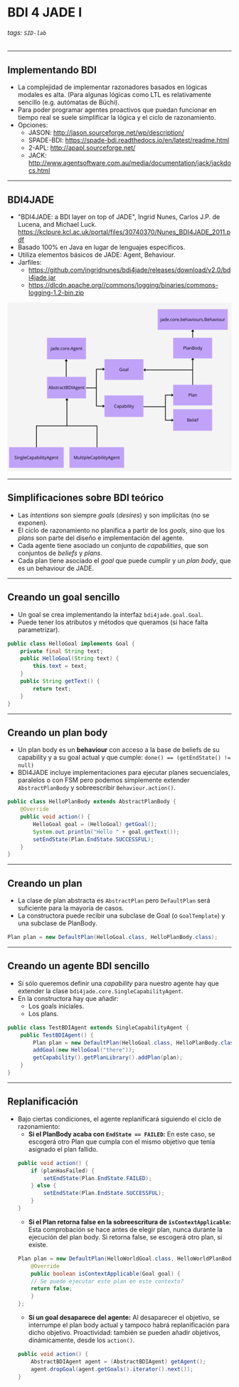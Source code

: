 # BDI 4 JADE I


###### tags: `SID-lab`

---

## Implementando BDI

* La complejidad de implementar razonadores basados en lógicas modales es alta. (Para algunas lógicas como LTL es relativamente sencillo (e.g. autómatas de Büchi).
* Para poder programar agentes proactivos que puedan funcionar en tiempo real se suele simplificar la lógica y el ciclo de razonamiento.
* Opciones:
    * JASON: http://jason.sourceforge.net/wp/description/
    * SPADE-BDI: https://spade-bdi.readthedocs.io/en/latest/readme.html
    * 2-APL: http://apapl.sourceforge.net/
    * JACK: http://www.agentsoftware.com.au/media/documentation/jack/jackdocs.html


---


## BDI4JADE

* "BDI4JADE: a BDI layer on top of JADE", Ingrid Nunes, Carlos J.P. de Lucena, and Michael Luck. https://kclpure.kcl.ac.uk/portal/files/30740370/Nunes_BDI4JADE_2011.pdf
* Basado 100% en Java en lugar de lenguajes específicos.
* Utiliza elementos básicos de JADE: Agent, Behaviour.
* Jarfiles:
    * https://github.com/ingridnunes/bdi4jade/releases/download/v2.0/bdi4jade.jar
    * https://dlcdn.apache.org//commons/logging/binaries/commons-logging-1.2-bin.zip

![](./images/bdi4jade1/1.png)

---


## Simplificaciones sobre BDI teórico

* Las *intentions* son siempre *goals* (*desires*) y son implícitas (no se exponen).
* El ciclo de razonamiento no planifica a partir de los *goals*, sino que los *plans* son parte del diseño e implementación del agente.
* Cada agente tiene asociado un conjunto de *capabilities*, que son conjuntos de *beliefs* y *plans*.
* Cada plan tiene asociado el *goal* que puede cumplir y un *plan body*, que es un behaviour de JADE.

---


## Creando un goal sencillo

* Un goal se crea implementando la interfaz `bdi4jade.goal.Goal`.
* Puede tener los atributos y métodos que queramos (si hace falta parametrizar).

```java ('*.java')
public class HelloGoal implements Goal {
    private final String text;
    public HelloGoal(String text) {
        this.text = text;
    }
    public String getText() {
        return text;
    }
}
```

---

## Creando un plan body

* Un plan body es un **behaviour** con acceso a la base de beliefs de su capability y a su goal actual y que cumple: `done() == (getEndState() != null)`
* BDI4JADE incluye implementaciones para ejecutar planes secuenciales, paralelos o con FSM pero podemos simplemente extender `AbstractPlanBody` y sobreescribir `Behaviour.action()`.

```java ('*.java')
public class HelloPlanBody extends AbstractPlanBody {
    @Override
    public void action() {
        HelloGoal goal = (HelloGoal) getGoal();
        System.out.println("Hello " + goal.getText());
        setEndState(Plan.EndState.SUCCESSFUL);
    }
}
```


---

## Creando un plan

* La clase de plan abstracta es `AbstractPlan` pero `DefaultPlan` será suficiente para la mayoría de casos.
* La constructora puede recibir una subclase de Goal (o `GoalTemplate`) y una subclase de PlanBody.

```java ('*.java')
Plan plan = new DefaultPlan(HelloGoal.class, HelloPlanBody.class);
```

---

## Creando un agente BDI sencillo

* Si sólo queremos definir una *capability* para nuestro agente hay que extender la clase `bdi4jade.core.SingleCapabilityAgent`.
* En la constructora hay que añadir:
    * Los goals iniciales.
    * Los plans.


```java ('*.java')
public class TestBDIAgent extends SingleCapabilityAgent {
    public TestBDIAgent() {
        Plan plan = new DefaultPlan(HelloGoal.class, HelloPlanBody.class);
        addGoal(new HelloGoal("there"));
        getCapability().getPlanLibrary().addPlan(plan);
    }
}
```

---

## Replanificación

* Bajo ciertas condiciones, el agente replanificará siguiendo el ciclo de razonamiento:
    * **Si el PlanBody acaba con `EndState == FAILED`:** En este caso, se escogerá otro Plan que cumpla con el mismo objetivo que tenía asignado el plan fallido.
    ```java ('*.java')
    public void action() {
        if (planHasFailed) {
            setEndState(Plan.EndState.FAILED);
        } else {
            setEndState(Plan.EndState.SUCCESSFUL);
        }
    }
    ```
    * **Si el Plan retorna false en la sobreescritura de `isContextApplicable`:** Esta comprobación se hace antes de elegir plan, nunca durante la ejecución del plan body. Si retorna false, se escogerá otro plan, si existe.
    ```java ('*.java')
    Plan plan = new DefaultPlan(HelloWorldGoal.class, HelloWorldPlanBody.class) {
        @Override
        public boolean isContextApplicable(Goal goal) {
        // Se puede ejecutar este plan en este contexto?
        return false;
        }
    };
    ```
    * **Si un goal desaparece del agente:** Al desaparecer el objetivo, se interrumpe el plan body actual y tampoco habrá replanificación para dicho objetivo. Proactividad: también se pueden añadir objetivos, dinámicamente, desde los `action()`.
    ```java ('*.java')
    public void action() {
        AbstractBDIAgent agent = (AbstractBDIAgent) getAgent();
        agent.dropGoal(agent.getGoals().iterator().next());
    }
    ```
